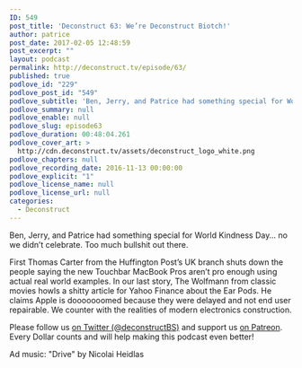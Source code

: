 ```yaml
---
ID: 549
post_title: 'Deconstruct 63: We’re Deconstruct Biotch!'
author: patrice
post_date: 2017-02-05 12:48:59
post_excerpt: ""
layout: podcast
permalink: http://deconstruct.tv/episode/63/
published: true
podlove_id: "229"
podlove_post_id: "549"
podlove_subtitle: 'Ben, Jerry, and Patrice had something special for World Kindness Day… no we didn’t celebrate.  Too much bullshit out there.'
podlove_summary: null
podlove_enable: null
podlove_slug: episode63
podlove_duration: 00:48:04.261
podlove_cover_art: >
  http://cdn.deconstruct.tv/assets/deconstruct_logo_white.png
podlove_chapters: null
podlove_recording_date: 2016-11-13 00:00:00
podlove_explicit: "1"
podlove_license_name: null
podlove_license_url: null
categories:
  - Deconstruct
---
```

<p>Ben, Jerry, and Patrice had something special for World Kindness Day… no we didn’t celebrate.  Too much bullshit out there.</p>
<p>First Thomas Carter from the Huffington Post’s UK branch shuts down the people saying the new Touchbar MacBook Pros aren’t pro enough using actual real world examples.  In our last story, The Wolfmann from classic movies howls a shitty article for Yahoo Finance about the Ear Pods.  He claims Apple is dooooooomed because they were delayed and not end user repairable.  We counter with the realities of modern electronics construction.</p>
<p>
Please follow us <a href="http://twitter.com/deconstructBS">on Twitter (@deconstructBS)</a> and support us <a href="http://patreon.com/deconstruct">on Patreon</a>. Every Dollar counts and will help making this podcast even better!
</p>
<p>Ad music: "Drive" by Nicolai Heidlas</p>